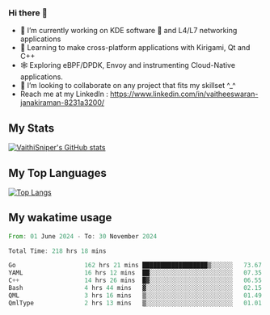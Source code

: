 ### Hi there 👋

- 🔭 I’m currently working on KDE software 💓 and L4/L7 networking applications 
- 📖 Learning to make cross-platform applications with Kirigami, Qt and C++
- 🕸️ Exploring eBPF/DPDK, Envoy and instrumenting Cloud-Native applications. 
- 👯 I’m looking to collaborate on any project that fits my skillset ^_^
- Reach me at my LinkedIn : https://www.linkedin.com/in/vaitheeswaran-janakiraman-8231a3200/

## My Stats
[![VaithiSniper's GitHub stats](https://github-readme-stats.vercel.app/api?username=VaithiSniper&hide=stars&theme=radical)](https://github.com/anuraghazra/github-readme-stats)

## My Top Languages

[![Top Langs](https://github-readme-stats.vercel.app/api/top-langs/?username=VaithiSniper&layout=compact)](https://github.com/anuraghazra/github-readme-stats)

## My wakatime usage

<!--START_SECTION:waka-->

```rust
From: 01 June 2024 - To: 30 November 2024

Total Time: 218 hrs 18 mins

Go                   162 hrs 21 mins ██████████████████▒░░░░░░   73.67 %
YAML                 16 hrs 12 mins  ██░░░░░░░░░░░░░░░░░░░░░░░   07.35 %
C++                  14 hrs 26 mins  █▓░░░░░░░░░░░░░░░░░░░░░░░   06.55 %
Bash                 4 hrs 44 mins   ▓░░░░░░░░░░░░░░░░░░░░░░░░   02.15 %
QML                  3 hrs 16 mins   ▒░░░░░░░░░░░░░░░░░░░░░░░░   01.49 %
QmlType              2 hrs 13 mins   ▒░░░░░░░░░░░░░░░░░░░░░░░░   01.01 %
```

<!--END_SECTION:waka-->
